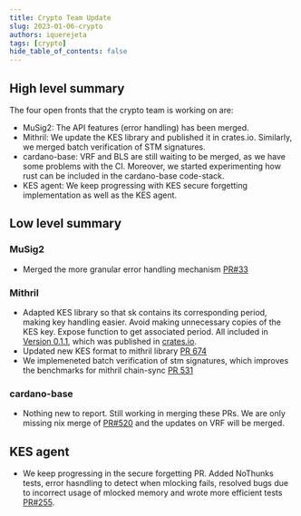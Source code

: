 ```yaml
---
title: Crypto Team Update
slug: 2023-01-06-crypto
authors: iquerejeta
tags: [crypto]
hide_table_of_contents: false
---
```


## High level summary
The four open fronts that the crypto team is working on are:
* MuSig2: The API features (error handling) has been merged. 
* Mithril: We update the KES library and published it in crates.io. Similarly, we merged batch verification of STM signatures.
* cardano-base: VRF and BLS are still waiting to be merged, as we have some problems with the CI. Moreover, we started experimenting how rust can be included in the cardano-base code-stack. 
* KES agent: We keep progressing with KES secure forgetting implementation as well as the KES agent.

## Low level summary
### MuSig2
* Merged the more granular error handling mechanism [PR#33](https://github.com/input-output-hk/musig2/pull/33)

### Mithril
* Adapted KES library so that sk contains its corresponding period, making key handling easier. Avoid making unnecessary copies of the KES key. Expose function to get associated period. All included in [Version 0.1.1](https://github.com/input-output-hk/kes/commit/9de00835ed354cbb8d37838f6cee57930ea9fd3d), which was published in [crates.io](https://crates.io/crates/kes-summed-ed25519). 
* Updated new KES format to mithril library [PR 674](https://github.com/input-output-hk/mithril/pull/674)
* We implemeneted batch verification of stm signatures, which improves the benchmarks for mithril chain-sync [PR 531](https://github.com/input-output-hk/mithril/pull/531)

### cardano-base
* Nothing new to report. Still working in merging these PRs. We are only missing nix merge of [PR#520](https://github.com/input-output-hk/iohk-nix/pull/520) and the updates on VRF will be merged.

## KES agent
* We keep progressing in the secure forgetting PR. Added NoThunks tests, error hasndling to detect when mlocking fails, resolved bugs due to incorrect usage of mlocked memory and wrote more efficient tests [PR#255](https://github.com/input-output-hk/cardano-base/pull/255#issuecomment-1362601518).
